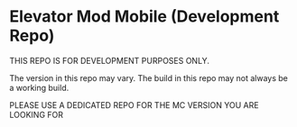 # Elevator Mod Mobile (Development Repo)

THIS REPO IS FOR DEVELOPMENT PURPOSES ONLY. 

The version in this repo may vary. The build in this repo may not always be a working build. 

PLEASE USE A DEDICATED REPO FOR THE MC VERSION YOU ARE LOOKING FOR
